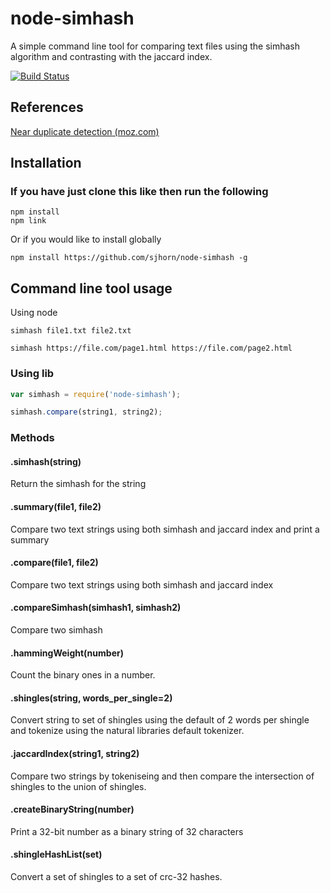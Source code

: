 # node-simhash

A simple command line tool for comparing text files using the simhash algorithm and contrasting with the jaccard index.

[![Build Status](https://travis-ci.org/sjhorn/node-simhash.svg?branch=master)](https://travis-ci.org/sjhorn/node-simhash)


## References

[Near duplicate detection (moz.com)](https://moz.com/devblog/near-duplicate-detection/)

## Installation

### If you have just clone this like then run the following
````
npm install
npm link
````

Or if you would like to install globally
````
npm install https://github.com/sjhorn/node-simhash -g
````

## Command line tool usage

Using node
````
simhash file1.txt file2.txt

simhash https://file.com/page1.html https://file.com/page2.html

````

### Using lib
````js
var simhash = require('node-simhash');

simhash.compare(string1, string2);

````

### Methods

#### <a name="simhash"></a>.simhash(string)
Return the simhash for the string 

#### <a name="summary"></a>.summary(file1, file2)
Compare two text strings using both simhash and jaccard index and print a summary

#### <a name="compare"></a>.compare(file1, file2)
Compare two text strings using both simhash and jaccard index

#### <a name="compareSimhash"></a>.compareSimhash(simhash1, simhash2)
Compare two simhash 

#### <a name="hammingWeight"></a>.hammingWeight(number)

Count the binary ones in a number.

#### <a name="shingles"></a>.shingles(string, words_per_single=2)

Convert string to set of shingles using the default of 2 words per shingle and tokenize using the natural libraries default tokenizer.

#### <a name="jaccardIndex"></a>.jaccardIndex(string1, string2)

Compare two strings by tokeniseing and then compare the intersection of shingles to the union of shingles.

#### <a name="createBinaryString"></a>.createBinaryString(number)

Print a 32-bit number as a binary string of 32 characters

#### <a name="shingleHashList"></a>.shingleHashList(set)

Convert a set of shingles to a set of crc-32 hashes.
